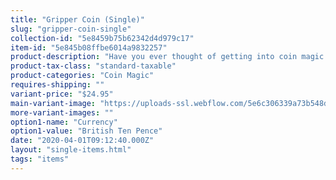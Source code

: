 ```yaml
---
title: "Gripper Coin (Single)"
slug: "gripper-coin-single"
collection-id: "5e8459b75b62342d4d979c17"
item-id: "5e845b08ffbe6014a9832257"
product-description: "Have you ever thought of getting into coin magic but were put off by all the hard coin sleights that comes with it? Well, we have now solved that problem. Introducing the Gripper Coins. The Gripper Coins are a special, handmade coin that has a space-age silicone band embedded into the edge of the coin which prevents it from slipping in just about any palming position you decide to use. For the beginner coin workers, the Gripper Coins will enhance your learning process immensely when you are practicing your various palming moves. And for the seasoned professionals, the Gripper Coins will give you that sure-locking feel in any of your desired coin palms. The Gripper Coin comes in 6 different denominations, the U.S. quarter, the U.S. half dollar, the Euro 50 cent piece, the British 10 pence, the U.S. Eisenhower and the English penny."
product-tax-class: "standard-taxable"
product-categories: "Coin Magic"
requires-shipping: ""
variant-price: "$24.95"
main-variant-image: "https://uploads-ssl.webflow.com/5e6c306339a73b548db5c522/5e845b080eadde117da01f35_5e6d58c2a2ae9712c52800d4_rpr-gripper-coin-single-ten-pence.png"
more-variant-images: ""
option1-name: "Currency"
option1-value: "British Ten Pence"
date: "2020-04-01T09:12:40.000Z"
layout: "single-items.html"
tags: "items"
---
```



